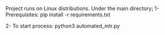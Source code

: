 Project runs on Linux distributions.
Under the main directory;
1- Prerequisites:
pip install -r requirements.txt

2- To start process:
python3 automated_mtr.py

